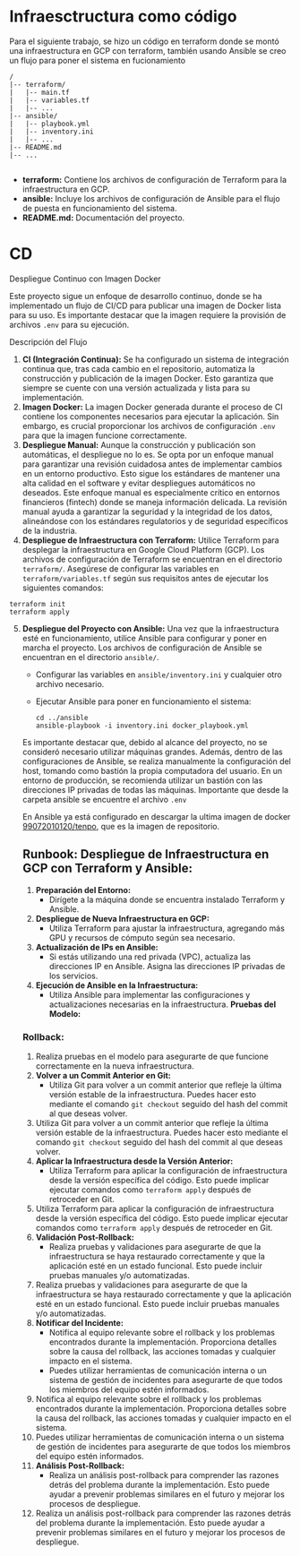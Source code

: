# Infraesctructura como código

Para el siguiente trabajo, se hizo un código en terraform donde se montó una infraestructura en GCP con terraform, también usando Ansible se creo un flujo para poner el sistema en fucionamiento

```
/
|-- terraform/
|   |-- main.tf
|   |-- variables.tf
|   |-- ...
|-- ansible/
|   |-- playbook.yml
|   |-- inventory.ini
|   |-- ...
|-- README.md
|-- ...


```

* **terraform:** Contiene los archivos de configuración de Terraform para la infraestructura en GCP.
* **ansible:** Incluye los archivos de configuración de Ansible para el flujo de puesta en funcionamiento del sistema.
* **README.md:** Documentación del proyecto.

# CD

Despliegue Continuo con Imagen Docker

Este proyecto sigue un enfoque de desarrollo continuo, donde se ha implementado un flujo de CI/CD para publicar una imagen de Docker lista para su uso. Es importante destacar que la imagen requiere la provisión de archivos `.env` para su ejecución.

Descripción del Flujo

1. **CI (Integración Continua):** Se ha configurado un sistema de integración continua que, tras cada cambio en el repositorio, automatiza la construcción y publicación de la imagen Docker. Esto garantiza que siempre se cuente con una versión actualizada y lista para su implementación.
2. **Imagen Docker:** La imagen Docker generada durante el proceso de CI contiene los componentes necesarios para ejecutar la aplicación. Sin embargo, es crucial proporcionar los archivos de configuración `.env` para que la imagen funcione correctamente.
3. **Despliegue Manual:** Aunque la construcción y publicación son automáticas, el despliegue no lo es. Se opta por un enfoque manual para garantizar una revisión cuidadosa antes de implementar cambios en un entorno productivo. Esto sigue los estándares de mantener una alta calidad en el software y evitar despliegues automáticos no deseados.
   Este enfoque manual es especialmente crítico en entornos financieros (fintech) donde se maneja información delicada. La revisión manual ayuda a garantizar la seguridad y la integridad de los datos, alineándose con los estándares regulatorios y de seguridad específicos de la industria.
4. **Despliegue de Infraestructura con Terraform:** Utilice Terraform para desplegar la infraestructura en Google Cloud Platform (GCP). Los archivos de configuración de Terraform se encuentran en el directorio `terraform/`. Asegúrese de configurar las variables en `terraform/variables.tf` según sus requisitos antes de ejecutar los siguientes comandos:

```
terraform init
terraform apply
```

5. **Despliegue del Proyecto con Ansible:** Una vez que la infraestructura esté en funcionamiento, utilice Ansible para configurar y poner en marcha el proyecto. Los archivos de configuración de Ansible se encuentran en el directorio `ansible/`.

   * Configurar las variables en `ansible/inventory.ini` y cualquier otro archivo necesario.
   * Ejecutar Ansible para poner en funcionamiento el sistema:

     ```
     cd ../ansible
     ansible-playbook -i inventory.ini docker_playbook.yml
     ```

   Es importante destacar que, debido al alcance del proyecto, no se consideró necesario utilizar máquinas grandes. Además, dentro de las configuraciones de Ansible, se realiza manualmente la configuración del host, tomando como bastión la propia computadora del usuario. En un entorno de producción, se recomienda utilizar un bastión con las direcciones IP privadas de todas las máquinas. Importante que desde la carpeta ansible se encuentre el archivo `.env`

   En Ansible ya está configurado en descargar la ultima imagen de docker [99072010120/tenpo](https://hub.docker.com/repository/docker/99072010120/tenpo/general), que es la imagen de repositorio.

   ## Runbook: Despliegue de Infraestructura en GCP con Terraform y Ansible:


   1. **Preparación del Entorno:**
      * Dirígete a la máquina donde se encuentra instalado Terraform y Ansible.
   2. **Despliegue de Nueva Infraestructura en GCP:**
      * Utiliza Terraform para ajustar la infraestructura, agregando más GPU y recursos de cómputo según sea necesario.
   3. **Actualización de IPs en Ansible:**
      * Si estás utilizando una red privada (VPC), actualiza las direcciones IP en Ansible. Asigna las direcciones IP privadas de los servicios.
   4. **Ejecución de Ansible en la Infraestructura:**
      * Utiliza Ansible para implementar las configuraciones y actualizaciones necesarias en la infraestructura. **Pruebas del Modelo:**

   ### **Rollback:**

   1. Realiza pruebas en el modelo para asegurarte de que funcione correctamente en la nueva infraestructura.
   2. **Volver a un Commit Anterior en Git:**
      * Utiliza Git para volver a un commit anterior que refleje la última versión estable de la infraestructura. Puedes hacer esto mediante el comando `git checkout` seguido del hash del commit al que deseas volver.
   3. Utiliza Git para volver a un commit anterior que refleje la última versión estable de la infraestructura. Puedes hacer esto mediante el comando `git checkout` seguido del hash del commit al que deseas volver.
   4. **Aplicar la Infraestructura desde la Versión Anterior:**
      * Utiliza Terraform para aplicar la configuración de infraestructura desde la versión específica del código. Esto puede implicar ejecutar comandos como `terraform apply` después de retroceder en Git.
   5. Utiliza Terraform para aplicar la configuración de infraestructura desde la versión específica del código. Esto puede implicar ejecutar comandos como `terraform apply` después de retroceder en Git.
   6. **Validación Post-Rollback:**
      * Realiza pruebas y validaciones para asegurarte de que la infraestructura se haya restaurado correctamente y que la aplicación esté en un estado funcional. Esto puede incluir pruebas manuales y/o automatizadas.
   7. Realiza pruebas y validaciones para asegurarte de que la infraestructura se haya restaurado correctamente y que la aplicación esté en un estado funcional. Esto puede incluir pruebas manuales y/o automatizadas.
   8. **Notificar del Incidente:**
      * Notifica al equipo relevante sobre el rollback y los problemas encontrados durante la implementación. Proporciona detalles sobre la causa del rollback, las acciones tomadas y cualquier impacto en el sistema.
      * Puedes utilizar herramientas de comunicación interna o un sistema de gestión de incidentes para asegurarte de que todos los miembros del equipo estén informados.
   9. Notifica al equipo relevante sobre el rollback y los problemas encontrados durante la implementación. Proporciona detalles sobre la causa del rollback, las acciones tomadas y cualquier impacto en el sistema.
   10. Puedes utilizar herramientas de comunicación interna o un sistema de gestión de incidentes para asegurarte de que todos los miembros del equipo estén informados.
   11. **Análisis Post-Rollback:**
       * Realiza un análisis post-rollback para comprender las razones detrás del problema durante la implementación. Esto puede ayudar a prevenir problemas similares en el futuro y mejorar los procesos de despliegue.
   12. Realiza un análisis post-rollback para comprender las razones detrás del problema durante la implementación. Esto puede ayudar a prevenir problemas similares en el futuro y mejorar los procesos de despliegue.
